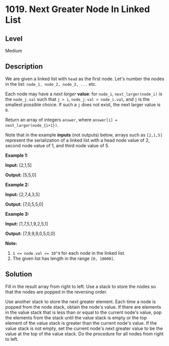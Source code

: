 # 1019. Next Greater Node In Linked List
## Level
Medium

## Description
We are given a linked list with `head` as the first node. Let's number the nodes in the list: `node_1, node_2, node_3, ...` etc.

Each node may have a *next larger* **value**: for `node_i`, `next_larger(node_i)` is the `node_j.val` such that `j > i`, `node_j.val > node_i.val`, and `j` is the smallest possible choice. If such a `j` does not exist, the next larger value is `0`.

Return an array of integers `answer`, where `answer[i] = next_larger(node_{i+1})`.

Note that in the example **inputs** (not outputs) below, arrays such as `[2,1,5]` represent the serialization of a linked list with a head node value of 2, second node value of 1, and third node value of 5.

**Example 1:**

**Input:** [2,1,5]

**Output:** [5,5,0]

**Example 2:**

**Input:** [2,7,4,3,5]

**Output:** [7,0,5,5,0]

**Example 3:**

**Input:** [1,7,5,1,9,2,5,1]

**Output:** [7,9,9,9,0,5,0,0]

**Note:**

1. `1 <= node.val <= 10^9` for each node in the linked list.
2. The given list has length in the range `[0, 10000]`.

## Solution
Fill in the result array from right to left. Use a stack to store the nodes so that the nodes are popped in the reversing order.

Use another stack to store the next greater element. Each time a node is popped from the node stack, obtain the node's value. If there are elements in the value stack that is less than or equal to the current node's value, pop the elements from the stack until the value stack is empty or the top element of the value stack is greater than the current node's value. If the value stack is not empty, set the current node's next greater value to be the value at the top of the value stack. Do the procedure for all nodes from right to left.
